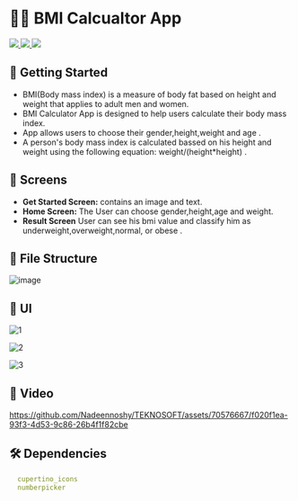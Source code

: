 # 🏋️‍♂️ BMI Calcualtor App

<div align="start">
     <a href="https://api.visitorbadge.io/api/visitors?path=bmi_calculater&label=People%20who%20visited%20this%20page&countColor=%23263759" target="_blank">
        <img src="https://api.visitorbadge.io/api/visitors?path=bmi_calculater&label=People%20who%20visited%20this%20page&countColor=%23263759" target="_blank" />
    </a>
    <a href="https://www.linkedin.com/in/nadeen-mohamed-/" target="_blank">
        <img src="https://img.shields.io/badge/LinkedIn-0077B5?style=for-the-badge&logo=linkedin&logoColor=white" target="_blank" />
    </a>
  <a href="mailto:nadeennoshy3@gmail.com">
    <img src="https://img.shields.io/badge/Gmail-333333?style=for-the-badge&logo=gmail&logoColor=red" />
  </a>
</a>
</div>

## 🚀 Getting Started
- BMI(Body mass index) is a measure of body fat based on height and weight that applies to adult men and women. 
- BMI Calculator App is designed to help users calculate their body mass index.
- App allows users to choose their gender,height,weight and age .
- A person's body mass index is calculated bassed on his height and weight using the following equation: weight/(height*height) .

## 🤳 Screens

- **Get Started Screen:** contains an image and text. 
- **Home Screen:** The User can choose gender,height,age and weight.
- **Result Screen** User can see his bmi value and classify him as underweight,overweight,normal, or obese .


## 📁 File Structure

![image](https://github.com/Nadeennoshy/TEKNOSOFT/assets/70576667/60439e7e-375b-4a08-af10-71129d9403a8)


## 📱 UI

![1](https://github.com/Nadeennoshy/TEKNOSOFT/assets/70576667/674b1c3d-ecd1-4466-b415-1406866e913a)

![2](https://github.com/Nadeennoshy/TEKNOSOFT/assets/70576667/a995cdc7-7c23-4039-99da-1c7c1599463b)

![3](https://github.com/Nadeennoshy/TEKNOSOFT/assets/70576667/fde3b8ab-8ae1-4942-9525-38829289b245)

## 🎥 Video

https://github.com/Nadeennoshy/TEKNOSOFT/assets/70576667/f020f1ea-93f3-4d53-9c86-26b4f1f82cbe


## 🛠 Dependencies

```pubspec.yaml
  cupertino_icons
  numberpicker
```
